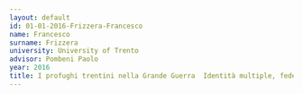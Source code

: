 ```yaml
---
layout: default 
id: 01-01-2016-Frizzera-Francesco
name: Francesco
surname: Frizzera
university: University of Trento
advisor: Pombeni Paolo
year: 2016
title: I profughi trentini nella Grande Guerra  Identità multiple, fedeltà percepita, welfare statale
---
```


